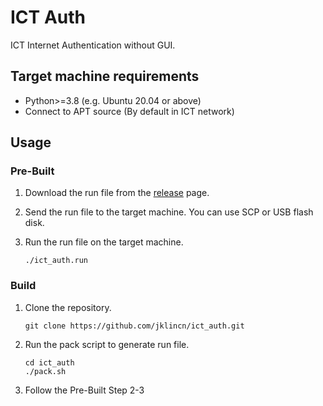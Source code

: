 # ICT Auth

ICT Internet Authentication without GUI.

## Target machine requirements

- Python>=3.8 (e.g. Ubuntu 20.04 or above)
- Connect to APT source (By default in ICT network)

## Usage

### Pre-Built

1. Download the run file from the [release](https://github.com/jklincn/ict_auth/releases) page.

2. Send the run file to the target machine. You can use SCP or USB flash disk.

3. Run the run file on the target machine.

   ```
   ./ict_auth.run
   ```

### Build

1. Clone the repository.

   ```
   git clone https://github.com/jklincn/ict_auth.git
   ```

2. Run the pack script to generate run file.

   ```
   cd ict_auth
   ./pack.sh
   ```

3. Follow the Pre-Built Step 2-3